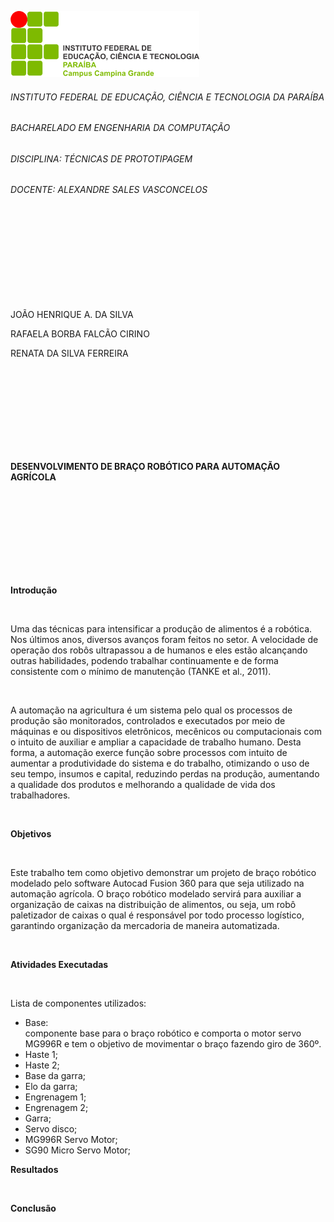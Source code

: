 ![logo IFPB](https://github.com/rafaelacirino/prototipagem/blob/main/logo_campus.png)<br>
<h6>INSTITUTO FEDERAL DE EDUCAÇÃO, CIÊNCIA E TECNOLOGIA DA PARAÍBA</h6>
<h6>BACHARELADO EM ENGENHARIA DA COMPUTAÇÃO</h6>
<h6>DISCIPLINA: TÉCNICAS DE PROTOTIPAGEM</h6>
<h6>DOCENTE: ALEXANDRE SALES VASCONCELOS</h6>
<br>
<br>
<br>
<br>
<br>
<br>
<br>
<br>
<p>JOÃO HENRIQUE A. DA SILVA</p>
<p>RAFAELA BORBA FALCÃO CIRINO</p>
<p>RENATA DA SILVA FERREIRA</p>
<br>
<br>
<br>
<br>
<br>
<br>
<br>
<br>
<p><b>DESENVOLVIMENTO DE BRAÇO ROBÓTICO PARA AUTOMAÇÃO AGRÍCOLA</b></p>
<br>
<br>
<br>
<br>
<br>
<br>
<br>
<br>
<p><b>Introdução</b></p>
<br>
<p>Uma das técnicas para intensificar a produção de alimentos é a robótica. Nos últimos anos, diversos avanços foram feitos no setor. A velocidade de operação dos robôs ultrapassou a de humanos e eles estão alcançando outras habilidades, podendo trabalhar continuamente e de forma consistente com o mínimo de manutenção (TANKE et al., 2011).</p>
<br>
<p>A automação na agricultura é um sistema pelo qual os processos de produção são monitorados, controlados e executados por meio de máquinas e ou dispositivos eletrônicos, mecênicos ou computacionais com o intuito de auxiliar e ampliar a capacidade de trabalho humano. Desta forma, a automação exerce função sobre processos com intuito de aumentar a produtividade do sistema e do trabalho, otimizando o uso de seu tempo, insumos e capital, reduzindo perdas na produção, aumentando a qualidade dos produtos e melhorando a qualidade de vida dos trabalhadores.</p>
<br>
<p><b>Objetivos</b></p>
<br>
<p>Este trabalho tem como objetivo demonstrar um projeto de braço robótico modelado pelo software Autocad Fusion 360 para que seja utilizado na automação agrícola. O braço robótico modelado servirá para auxiliar a organização de caixas na distribuição de alimentos, ou seja, um robô paletizador de caixas o qual é responsável por todo processo logístico, garantindo organização da mercadoria de maneira automatizada.</p>
<br>
<p><b>Atividades Executadas</b></p>
<br>
<p>Lista de componentes utilizados:</p>
<ul>
  <li>Base:</li> componente base para o braço robótico e comporta o motor servo MG996R e tem o objetivo de movimentar o braço fazendo giro de 360º.
  <li>Haste 1;</li>
  <li>Haste 2;</li>
  <li>Base da garra;</li>
  <li>Elo da garra;</li>
  <li>Engrenagem 1;</li>
  <li>Engrenagem 2;</li>
  <li>Garra;</li>
  <li>Servo disco;</li>
  <li>MG996R Servo Motor;</li>
  <li>SG90 Micro Servo Motor;</li>
</ul>
<p><b>Resultados</b></p>
<br>
<p><b>Conclusão</b></p>

